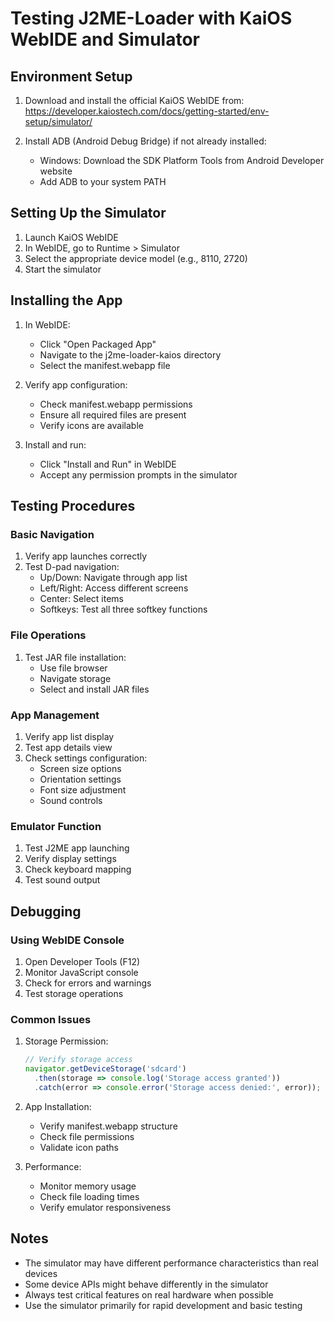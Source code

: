 # Testing J2ME-Loader with KaiOS WebIDE and Simulator

## Environment Setup

1. Download and install the official KaiOS WebIDE from:
   https://developer.kaiostech.com/docs/getting-started/env-setup/simulator/

2. Install ADB (Android Debug Bridge) if not already installed:
   - Windows: Download the SDK Platform Tools from Android Developer website
   - Add ADB to your system PATH

## Setting Up the Simulator

1. Launch KaiOS WebIDE
2. In WebIDE, go to Runtime > Simulator
3. Select the appropriate device model (e.g., 8110, 2720)
4. Start the simulator

## Installing the App

1. In WebIDE:
   - Click "Open Packaged App"
   - Navigate to the j2me-loader-kaios directory
   - Select the manifest.webapp file

2. Verify app configuration:
   - Check manifest.webapp permissions
   - Ensure all required files are present
   - Verify icons are available

3. Install and run:
   - Click "Install and Run" in WebIDE
   - Accept any permission prompts in the simulator

## Testing Procedures

### Basic Navigation
1. Verify app launches correctly
2. Test D-pad navigation:
   - Up/Down: Navigate through app list
   - Left/Right: Access different screens
   - Center: Select items
   - Softkeys: Test all three softkey functions

### File Operations
1. Test JAR file installation:
   - Use file browser
   - Navigate storage
   - Select and install JAR files

### App Management
1. Verify app list display
2. Test app details view
3. Check settings configuration:
   - Screen size options
   - Orientation settings
   - Font size adjustment
   - Sound controls

### Emulator Function
1. Test J2ME app launching
2. Verify display settings
3. Check keyboard mapping
4. Test sound output

## Debugging

### Using WebIDE Console
1. Open Developer Tools (F12)
2. Monitor JavaScript console
3. Check for errors and warnings
4. Test storage operations

### Common Issues

1. Storage Permission:
   ```javascript
   // Verify storage access
   navigator.getDeviceStorage('sdcard')
     .then(storage => console.log('Storage access granted'))
     .catch(error => console.error('Storage access denied:', error));
   ```

2. App Installation:
   - Verify manifest.webapp structure
   - Check file permissions
   - Validate icon paths

3. Performance:
   - Monitor memory usage
   - Check file loading times
   - Verify emulator responsiveness

## Notes

- The simulator may have different performance characteristics than real devices
- Some device APIs might behave differently in the simulator
- Always test critical features on real hardware when possible
- Use the simulator primarily for rapid development and basic testing